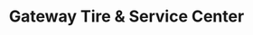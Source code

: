 ---
title: "Gateway Tire & Service Center"
url: /memphis/gateway-tire-and-service-center/
shop: car repair
---
